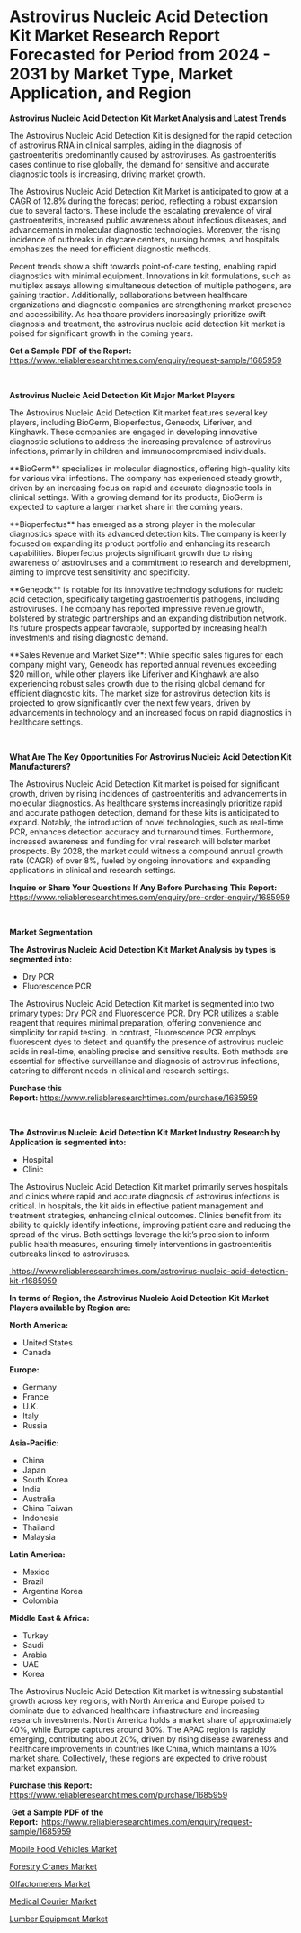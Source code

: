 <p><h1>Astrovirus Nucleic Acid Detection Kit Market Research Report Forecasted for Period from 2024 -  2031 by Market Type, Market Application, and Region</h1></p><p><strong>Astrovirus Nucleic Acid Detection Kit Market Analysis and Latest Trends</strong></p>
<p><p>The Astrovirus Nucleic Acid Detection Kit is designed for the rapid detection of astrovirus RNA in clinical samples, aiding in the diagnosis of gastroenteritis predominantly caused by astroviruses. As gastroenteritis cases continue to rise globally, the demand for sensitive and accurate diagnostic tools is increasing, driving market growth. </p><p>The Astrovirus Nucleic Acid Detection Kit Market is anticipated to grow at a CAGR of 12.8% during the forecast period, reflecting a robust expansion due to several factors. These include the escalating prevalence of viral gastroenteritis, increased public awareness about infectious diseases, and advancements in molecular diagnostic technologies. Moreover, the rising incidence of outbreaks in daycare centers, nursing homes, and hospitals emphasizes the need for efficient diagnostic methods.</p><p>Recent trends show a shift towards point-of-care testing, enabling rapid diagnostics with minimal equipment. Innovations in kit formulations, such as multiplex assays allowing simultaneous detection of multiple pathogens, are gaining traction. Additionally, collaborations between healthcare organizations and diagnostic companies are strengthening market presence and accessibility. As healthcare providers increasingly prioritize swift diagnosis and treatment, the astrovirus nucleic acid detection kit market is poised for significant growth in the coming years.</p></p>
<p><strong>Get a Sample PDF of the Report:&nbsp;</strong> <a href="https://www.reliableresearchtimes.com/enquiry/request-sample/1685959?utm_campaign=1835&utm_medium=2&utm_source=Github&utm_content=ia&utm_term=17122024&utm_id=astrovirus-nucleic-acid-detection-kit">https://www.reliableresearchtimes.com/enquiry/request-sample/1685959</a></p>
<p>&nbsp;</p>
<p><strong>Astrovirus Nucleic Acid Detection Kit Major Market Players</strong></p>
<p><p>The Astrovirus Nucleic Acid Detection Kit market features several key players, including BioGerm, Bioperfectus, Geneodx, Liferiver, and Kinghawk. These companies are engaged in developing innovative diagnostic solutions to address the increasing prevalence of astrovirus infections, primarily in children and immunocompromised individuals.</p><p>**BioGerm** specializes in molecular diagnostics, offering high-quality kits for various viral infections. The company has experienced steady growth, driven by an increasing focus on rapid and accurate diagnostic tools in clinical settings. With a growing demand for its products, BioGerm is expected to capture a larger market share in the coming years.</p><p>**Bioperfectus** has emerged as a strong player in the molecular diagnostics space with its advanced detection kits. The company is keenly focused on expanding its product portfolio and enhancing its research capabilities. Bioperfectus projects significant growth due to rising awareness of astroviruses and a commitment to research and development, aiming to improve test sensitivity and specificity.</p><p>**Geneodx** is notable for its innovative technology solutions for nucleic acid detection, specifically targeting gastroenteritis pathogens, including astroviruses. The company has reported impressive revenue growth, bolstered by strategic partnerships and an expanding distribution network. Its future prospects appear favorable, supported by increasing health investments and rising diagnostic demand.</p><p>**Sales Revenue and Market Size**: While specific sales figures for each company might vary, Geneodx has reported annual revenues exceeding $20 million, while other players like Liferiver and Kinghawk are also experiencing robust sales growth due to the rising global demand for efficient diagnostic kits. The market size for astrovirus detection kits is projected to grow significantly over the next few years, driven by advancements in technology and an increased focus on rapid diagnostics in healthcare settings.</p></p>
<p>&nbsp;</p>
<p><strong>What Are The Key Opportunities For Astrovirus Nucleic Acid Detection Kit Manufacturers?</strong></p>
<p><p>The Astrovirus Nucleic Acid Detection Kit market is poised for significant growth, driven by rising incidences of gastroenteritis and advancements in molecular diagnostics. As healthcare systems increasingly prioritize rapid and accurate pathogen detection, demand for these kits is anticipated to expand. Notably, the introduction of novel technologies, such as real-time PCR, enhances detection accuracy and turnaround times. Furthermore, increased awareness and funding for viral research will bolster market prospects. By 2028, the market could witness a compound annual growth rate (CAGR) of over 8%, fueled by ongoing innovations and expanding applications in clinical and research settings.</p></p>
<p><strong>Inquire or Share Your Questions If Any Before Purchasing This Report:</strong> <a href="https://www.reliableresearchtimes.com/enquiry/pre-order-enquiry/1685959?utm_campaign=1835&utm_medium=2&utm_source=Github&utm_content=ia&utm_term=17122024&utm_id=astrovirus-nucleic-acid-detection-kit">https://www.reliableresearchtimes.com/enquiry/pre-order-enquiry/1685959</a></p>
<p>&nbsp;</p>
<p><strong>Market Segmentation</strong></p>
<p><strong>The Astrovirus Nucleic Acid Detection Kit Market Analysis by types is segmented into:</strong></p>
<p><ul><li>Dry PCR</li><li>Fluorescence PCR</li></ul></p>
<p><p>The Astrovirus Nucleic Acid Detection Kit market is segmented into two primary types: Dry PCR and Fluorescence PCR. Dry PCR utilizes a stable reagent that requires minimal preparation, offering convenience and simplicity for rapid testing. In contrast, Fluorescence PCR employs fluorescent dyes to detect and quantify the presence of astrovirus nucleic acids in real-time, enabling precise and sensitive results. Both methods are essential for effective surveillance and diagnosis of astrovirus infections, catering to different needs in clinical and research settings.</p></p>
<p><strong>Purchase this Report:&nbsp;</strong><a href="https://www.reliableresearchtimes.com/purchase/1685959?utm_campaign=1835&utm_medium=2&utm_source=Github&utm_content=ia&utm_term=17122024&utm_id=astrovirus-nucleic-acid-detection-kit">https://www.reliableresearchtimes.com/purchase/1685959</a></p>
<p>&nbsp;</p>
<p><strong>The Astrovirus Nucleic Acid Detection Kit Market Industry Research by Application is segmented into:</strong></p>
<p><ul><li>Hospital</li><li>Clinic</li></ul></p>
<p><p>The Astrovirus Nucleic Acid Detection Kit market primarily serves hospitals and clinics where rapid and accurate diagnosis of astrovirus infections is critical. In hospitals, the kit aids in effective patient management and treatment strategies, enhancing clinical outcomes. Clinics benefit from its ability to quickly identify infections, improving patient care and reducing the spread of the virus. Both settings leverage the kit’s precision to inform public health measures, ensuring timely interventions in gastroenteritis outbreaks linked to astroviruses.</p></p>
<p><a href="https://www.reliableresearchtimes.com/astrovirus-nucleic-acid-detection-kit-r1685959?utm_campaign=1835&utm_medium=2&utm_source=Github&utm_content=ia&utm_term=17122024&utm_id=astrovirus-nucleic-acid-detection-kit">&nbsp;https://www.reliableresearchtimes.com/astrovirus-nucleic-acid-detection-kit-r1685959</a></p>
<p><strong>In terms of Region, the Astrovirus Nucleic Acid Detection Kit Market Players available by Region are:</strong></p>
<p>
    <p> <strong> North America: </strong>
        <ul>
            <li>United States</li>
            <li>Canada</li>
        </ul>
        </p> 
    <p> <strong> Europe: </strong>
        <ul>
            <li>Germany</li>
            <li>France</li>
            <li>U.K.</li>
            <li>Italy</li>
            <li>Russia</li>
        </ul>
        </p> 
    <p> <strong> Asia-Pacific: </strong>
        <ul>
            <li>China</li>
            <li>Japan</li>
            <li>South Korea</li>
            <li>India</li>
            <li>Australia</li>
            <li>China Taiwan</li>
            <li>Indonesia</li>
            <li>Thailand</li>
            <li>Malaysia</li>
        </ul>
        </p> 
    <p> <strong> Latin America: </strong>
        <ul>
            <li>Mexico</li>
            <li>Brazil</li>
            <li>Argentina Korea</li>
            <li>Colombia</li>
        </ul>
        </p> 
    <p> <strong> Middle East & Africa: </strong>
        <ul>
            <li>Turkey</li>
            <li>Saudi</li>
            <li>Arabia</li>
            <li>UAE</li>
            <li>Korea</li>
        </ul>
    </p>
    </p>
<p><p>The Astrovirus Nucleic Acid Detection Kit market is witnessing substantial growth across key regions, with North America and Europe poised to dominate due to advanced healthcare infrastructure and increasing research investments. North America holds a market share of approximately 40%, while Europe captures around 30%. The APAC region is rapidly emerging, contributing about 20%, driven by rising disease awareness and healthcare improvements in countries like China, which maintains a 10% market share. Collectively, these regions are expected to drive robust market expansion.</p></p>
<p><strong>Purchase this Report: </strong><a href="https://www.reliableresearchtimes.com/purchase/1685959?utm_campaign=1835&utm_medium=2&utm_source=Github&utm_content=ia&utm_term=17122024&utm_id=astrovirus-nucleic-acid-detection-kit">https://www.reliableresearchtimes.com/purchase/1685959</a></p>
<p>&nbsp;<strong>Get a Sample PDF of the Report:&nbsp;&nbsp;</strong><a href="https://www.reliableresearchtimes.com/enquiry/request-sample/1685959?utm_campaign=1835&utm_medium=2&utm_source=Github&utm_content=ia&utm_term=17122024&utm_id=astrovirus-nucleic-acid-detection-kit">https://www.reliableresearchtimes.com/enquiry/request-sample/1685959</a></p>
<p><strong></strong></p>
<p><p><a href="https://www.linkedin.com/pulse/mobile-food-vehicles-market-sizeshare-recent-development-se0ve?utm_campaign=1835&utm_medium=2&utm_source=Github&utm_content=ia&utm_term=17122024&utm_id=astrovirus-nucleic-acid-detection-kit">Mobile Food Vehicles Market</a></p><p><a href="https://www.linkedin.com/pulse/forecasting-forestry-cranes-market-industry-analysis-growth-ck1jf?utm_campaign=1835&utm_medium=2&utm_source=Github&utm_content=ia&utm_term=17122024&utm_id=astrovirus-nucleic-acid-detection-kit">Forestry Cranes Market</a></p><p><a href="https://www.linkedin.com/pulse/size-share-projected-growth-rate-olfactometers-marketwith-theprojected-wz8ff?utm_campaign=1835&utm_medium=2&utm_source=Github&utm_content=ia&utm_term=17122024&utm_id=astrovirus-nucleic-acid-detection-kit">Olfactometers Market</a></p><p><a href="https://www.linkedin.com/pulse/medical-courier-market-research-report-exploring-size-revenue-zcmwf?utm_campaign=1835&utm_medium=2&utm_source=Github&utm_content=ia&utm_term=17122024&utm_id=astrovirus-nucleic-acid-detection-kit">Medical Courier Market</a></p><p><a href="https://www.linkedin.com/pulse/lumber-equipment-market-trends-projected-cagr-85-from-2024-cqkmf?utm_campaign=1835&utm_medium=2&utm_source=Github&utm_content=ia&utm_term=17122024&utm_id=astrovirus-nucleic-acid-detection-kit">Lumber Equipment Market</a></p></p>